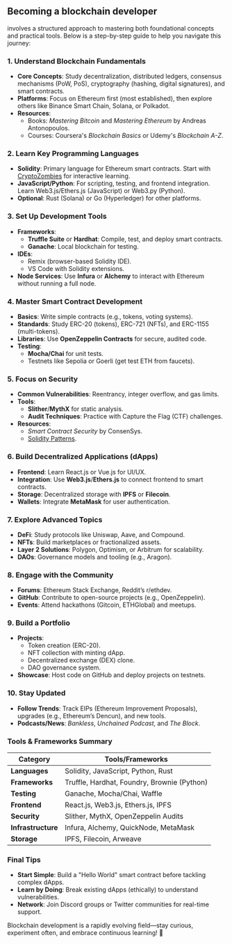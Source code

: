 ## Becoming a blockchain developer 
involves a structured approach to mastering both foundational concepts and practical tools. Below is a step-by-step guide to help you navigate this journey:

### **1. Understand Blockchain Fundamentals**
- **Core Concepts**: Study decentralization, distributed ledgers, consensus mechanisms (PoW, PoS), cryptography (hashing, digital signatures), and smart contracts.
- **Platforms**: Focus on Ethereum first (most established), then explore others like Binance Smart Chain, Solana, or Polkadot.
- **Resources**: 
  - Books: *Mastering Bitcoin* and *Mastering Ethereum* by Andreas Antonopoulos.
  - Courses: Coursera's *Blockchain Basics* or Udemy's *Blockchain A-Z*.

### **2. Learn Key Programming Languages**
- **Solidity**: Primary language for Ethereum smart contracts. Start with [CryptoZombies](https://cryptozombies.io/) for interactive learning.
- **JavaScript/Python**: For scripting, testing, and frontend integration. Learn Web3.js/Ethers.js (JavaScript) or Web3.py (Python).
- **Optional**: Rust (Solana) or Go (Hyperledger) for other platforms.

### **3. Set Up Development Tools**
- **Frameworks**: 
  - **Truffle Suite** or **Hardhat**: Compile, test, and deploy smart contracts.
  - **Ganache**: Local blockchain for testing.
- **IDEs**: 
  - Remix (browser-based Solidity IDE).
  - VS Code with Solidity extensions.
- **Node Services**: Use **Infura** or **Alchemy** to interact with Ethereum without running a full node.

### **4. Master Smart Contract Development**
- **Basics**: Write simple contracts (e.g., tokens, voting systems).
- **Standards**: Study ERC-20 (tokens), ERC-721 (NFTs), and ERC-1155 (multi-tokens).
- **Libraries**: Use **OpenZeppelin Contracts** for secure, audited code.
- **Testing**: 
  - **Mocha/Chai** for unit tests.
  - Testnets like Sepolia or Goerli (get test ETH from faucets).

### **5. Focus on Security**
- **Common Vulnerabilities**: Reentrancy, integer overflow, and gas limits.
- **Tools**: 
  - **Slither**/**MythX** for static analysis.
  - **Audit Techniques**: Practice with Capture the Flag (CTF) challenges.
- **Resources**: 
  - *Smart Contract Security* by ConsenSys.
  - [Solidity Patterns](https://github.com/fravoll/solidity-patterns).

### **6. Build Decentralized Applications (dApps)**
- **Frontend**: Learn React.js or Vue.js for UI/UX.
- **Integration**: Use **Web3.js**/**Ethers.js** to connect frontend to smart contracts.
- **Storage**: Decentralized storage with **IPFS** or **Filecoin**.
- **Wallets**: Integrate **MetaMask** for user authentication.

### **7. Explore Advanced Topics**
- **DeFi**: Study protocols like Uniswap, Aave, and Compound.
- **NFTs**: Build marketplaces or fractionalized assets.
- **Layer 2 Solutions**: Polygon, Optimism, or Arbitrum for scalability.
- **DAOs**: Governance models and tooling (e.g., Aragon).

### **8. Engage with the Community**
- **Forums**: Ethereum Stack Exchange, Reddit’s r/ethdev.
- **GitHub**: Contribute to open-source projects (e.g., OpenZeppelin).
- **Events**: Attend hackathons (Gitcoin, ETHGlobal) and meetups.

### **9. Build a Portfolio**
- **Projects**:
  - Token creation (ERC-20).
  - NFT collection with minting dApp.
  - Decentralized exchange (DEX) clone.
  - DAO governance system.
- **Showcase**: Host code on GitHub and deploy projects on testnets.

### **10. Stay Updated**
- **Follow Trends**: Track EIPs (Ethereum Improvement Proposals), upgrades (e.g., Ethereum’s Dencun), and new tools.
- **Podcasts/News**: *Bankless*, *Unchained Podcast*, and *The Block*.

### **Tools & Frameworks Summary**
| Category              | Tools/Frameworks                                                                 |
|-----------------------|----------------------------------------------------------------------------------|
| **Languages**         | Solidity, JavaScript, Python, Rust                                               |
| **Frameworks**        | Truffle, Hardhat, Foundry, Brownie (Python)                                      |
| **Testing**           | Ganache, Mocha/Chai, Waffle                                                      |
| **Frontend**          | React.js, Web3.js, Ethers.js, IPFS                                               |
| **Security**          | Slither, MythX, OpenZeppelin Audits                                              |
| **Infrastructure**    | Infura, Alchemy, QuickNode, MetaMask                                             |
| **Storage**           | IPFS, Filecoin, Arweave                                                          |

### **Final Tips**
- **Start Simple**: Build a "Hello World" smart contract before tackling complex dApps.
- **Learn by Doing**: Break existing dApps (ethically) to understand vulnerabilities.
- **Network**: Join Discord groups or Twitter communities for real-time support.

Blockchain development is a rapidly evolving field—stay curious, experiment often, and embrace continuous learning! 🚀
